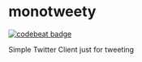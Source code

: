 # monotweety

[![codebeat badge](https://codebeat.co/badges/b6b5eaf8-d43c-4cd7-bb74-344a982e2750)](https://codebeat.co/projects/github-com-yshrsmz-monotweety)

Simple Twitter Client just for tweeting
